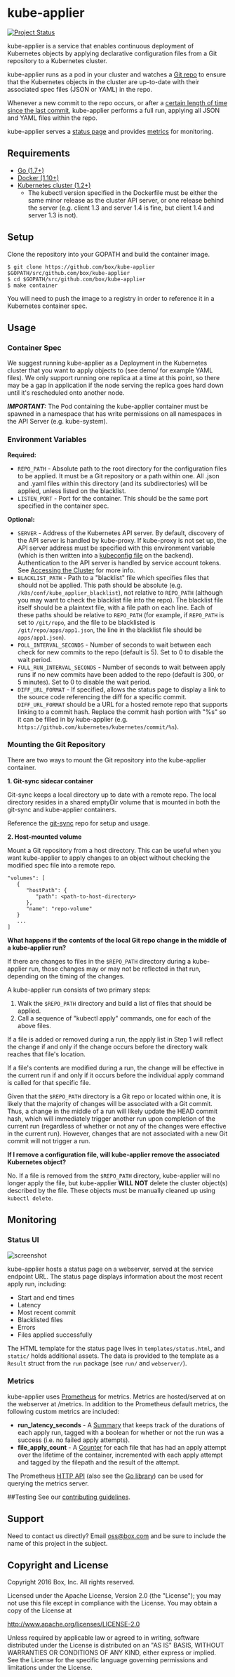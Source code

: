 # kube-applier

[![Project Status](http://opensource.box.com/badges/active.svg)](http://opensource.box.com/badges)

kube-applier is a service that enables continuous deployment of Kubernetes objects by applying declarative configuration files from a Git repository to a Kubernetes cluster. 

kube-applier runs as a pod in your cluster and watches a [Git repo](#mounting-the-git-repository) to ensure that the Kubernetes objects in the cluster are up-to-date with their associated spec files (JSON or YAML) in the repo.

Whenever a new commit to the repo occurs, or after a [certain length of time since the last commit](#run-interval), kube-applier performs a full run, applying all JSON and YAML files within the repo.

kube-applier serves a [status page](#status-ui) and provides [metrics](#metrics) for monitoring.

## Requirements
* [Go (1.7+)](https://golang.org/dl/)
* [Docker (1.10+)](https://docs.docker.com/engine/getstarted/step_one/#step-1-get-docker)
* [Kubernetes cluster (1.2+)](http://kubernetes.io/docs/getting-started-guides/binary_release/)
    * The kubectl version specified in the Dockerfile must be either the same minor release as the cluster API server, or one release behind the server (e.g. client 1.3 and server 1.4 is fine, but client 1.4 and server 1.3 is not).

## Setup

Clone the repository into your GOPATH and build the container image.
```
$ git clone https://github.com/box/kube-applier $GOPATH/src/github.com/box/kube-applier
$ cd $GOPATH/src/github.com/box/kube-applier
$ make container
```

You will need to push the image to a registry in order to reference it in a Kubernetes container spec.

## Usage

### Container Spec
We suggest running kube-applier as a Deployment in the Kubernetes cluster that you want to apply objects to (see demo/ for example YAML files). We only support running one replica at a time at this point, so there may be a gap in application if the node serving the replica goes hard down until it's rescheduled onto another node.

***IMPORTANT:*** The Pod containing the kube-applier container must be spawned in a namespace that has write permissions on all namespaces in the API Server (e.g. kube-system).

### Environment Variables

**Required:**
* `REPO_PATH` - Absolute path to the root directory for the configuration files to be applied. It must be a Git repository or a path within one. All .json and .yaml files within this directory (and its subdirectories) will be applied, unless listed on the blacklist.
* `LISTEN_PORT` - Port for the container. This should be the same port specified in the container spec.

**Optional:**
* `SERVER` - Address of the Kubernetes API server. By default, discovery of the API server is handled by kube-proxy. If kube-proxy is not set up, the API server address must be specified with this environment variable (which is then written into a [kubeconfig file](http://kubernetes.io/docs/user-guide/kubeconfig-file/) on the backend). Authentication to the API server is handled by service account tokens. See [Accessing the Cluster](http://kubernetes.io/docs/user-guide/accessing-the-cluster/#accessing-the-api-from-a-pod) for more info.
* `BLACKLIST_PATH` - Path to a "blacklist" file which specifies files that should not be applied. This path should be absolute (e.g. `/k8s/conf/kube_applier_blacklist`), not relative to `REPO_PATH` (although you may want to check the blacklist file into the repo). The blacklist file itself should be a plaintext file, with a file path on each line. Each of these paths should be relative to `REPO_PATH` (for example, if `REPO_PATH` is set to `/git/repo`, and the file to be blacklisted is `/git/repo/apps/app1.json`, the line in the blacklist file should be `apps/app1.json`).
* `POLL_INTERVAL_SECONDS` - Number of seconds to wait between each check for new commits to the repo (default is 5). Set to 0 to disable the wait period.
* <a name="run-interval"></a>`FULL_RUN_INTERVAL_SECONDS` - Number of seconds to wait between apply runs if no new commits have been added to the repo (default is 300, or 5 minutes). Set to 0 to disable the wait period.
* `DIFF_URL_FORMAT` - If specified, allows the status page to display a link to the source code referencing the diff for a specific commit. `DIFF_URL_FORMAT` should be a URL for a hosted remote repo that supports linking to a commit hash. Replace the commit hash portion with "%s" so it can be filled in by kube-applier (e.g. `https://github.com/kubernetes/kubernetes/commit/%s`).

### Mounting the Git Repository

There are two ways to mount the Git repository into the kube-applier container.

**1. Git-sync sidecar container**

Git-sync keeps a local directory up to date with a remote repo. The local directory resides in a shared emptyDir volume that is mounted in both the git-sync and kube-applier containers.

Reference the [git-sync](https://https://github.com/kubernetes/git-sync) repo for setup and usage.

**2. Host-mounted volume**

Mount a Git repository from a host directory. This can be useful when you want kube-applier to apply changes to an object without checking the modified spec file into a remote repo.
```
"volumes": [
   {
      "hostPath": {
         "path": <path-to-host-directory>
      },
      "name": "repo-volume"
   }
   ...
]
```

**What happens if the contents of the local Git repo change in the middle of a kube-applier run?**

If there are changes to files in the `$REPO_PATH` directory during a kube-applier run, those changes may or may not be reflected in that run, depending on the timing of the changes. 

A kube-applier run consists of two primary steps:

1. Walk the `$REPO_PATH` directory and build a list of files that should be applied.
2. Call a sequence of "kubectl apply" commands, one for each of the above files. 

If a file is added or removed during a run, the apply list in Step 1 will reflect the change if and only if the change occurs before the directory walk reaches that file's location.

If a file's contents are modified during a run, the change will be effective in the current run if and only if it occurs before the individual apply command is called for that specific file.

Given that the `$REPO_PATH` directory is a Git repo or located within one, it is likely that the majority of changes will be associated with a Git commit. Thus, a change in the middle of a run will likely update the HEAD commit hash, which will immediately trigger another run upon completion of the current run (regardless of whether or not any of the changes were effective in the current run). However, changes that are not associated with a new Git commit will not trigger a run.

**If I remove a configuration file, will kube-applier remove the associated Kubernetes object?**

No. If a file is removed from the `$REPO_PATH` directory, kube-applier will no longer apply the file, but kube-applier **WILL NOT** delete the cluster object(s) described by the file. These objects must be manually cleaned up using `kubectl delete`.


## Monitoring
### Status UI
![screenshot](https://github.com/box/kube-applier/raw/master/static/img/status_page_screenshot.png "Status Page Screenshot")

kube-applier hosts a status page on a webserver, served at the service endpoint URL. The status page displays information about the most recent apply run, including:
* Start and end times
* Latency
* Most recent commit
* Blacklisted files
* Errors
* Files applied successfully

The HTML template for the status page lives in `templates/status.html`, and `static/` holds additional assets. The data is provided to the template as a `Result` struct from the `run` package (see `run/` and `webserver/`).

### Metrics
kube-applier uses [Prometheus](https://github.com/prometheus/client_golang) for metrics. Metrics are hosted/served at on the webserver at /metrics. In addition to the Prometheus default metrics, the following custom metrics are included:
* **run_latency_seconds** - A [Summary](https://godoc.org/github.com/prometheus/client_golang/prometheus#Summary) that keeps track of the durations of each apply run, tagged with a boolean for whether or not the run was a success (i.e. no failed apply attempts).
* **file_apply_count** - A [Counter](https://godoc.org/github.com/prometheus/client_golang/prometheus#Counter) for each file that has had an apply attempt over the lifetime of the container, incremented with each apply attempt and tagged by the filepath and the result of the attempt.

The Prometheus [HTTP API](https://prometheus.io/docs/querying/api/) (also see the [Go library](https://github.com/prometheus/client_golang/tree/master/api/prometheus)) can be used for querying the metrics server.

##Testing
See our [contributing guidelines](CONTRIBUTING.md#step-7-run-the-tests).

## Support

Need to contact us directly? Email oss@box.com and be sure to include the name of this project in the subject.

## Copyright and License

Copyright 2016 Box, Inc. All rights reserved.

Licensed under the Apache License, Version 2.0 (the "License");
you may not use this file except in compliance with the License.
You may obtain a copy of the License at

   http://www.apache.org/licenses/LICENSE-2.0

Unless required by applicable law or agreed to in writing, software
distributed under the License is distributed on an "AS IS" BASIS,
WITHOUT WARRANTIES OR CONDITIONS OF ANY KIND, either express or implied.
See the License for the specific language governing permissions and
limitations under the License.
